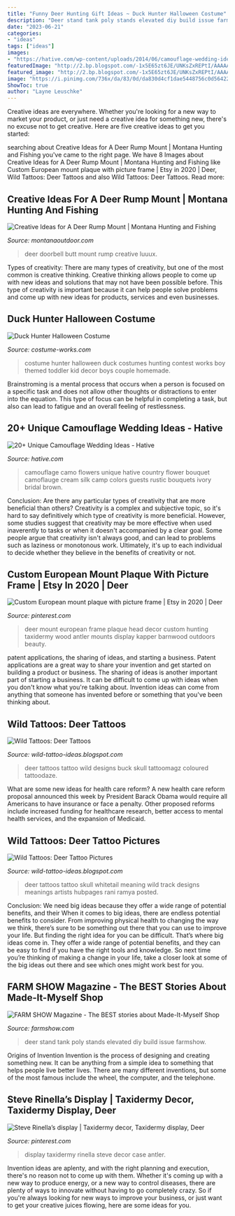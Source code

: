 ```yaml
---
title: "Funny Deer Hunting Gift Ideas ~ Duck Hunter Halloween Costume"
description: "Deer stand tank poly stands elevated diy build issue farmshow"
date: "2023-06-21"
categories:
- "ideas"
tags: ["ideas"]
images:
- "https://hative.com/wp-content/uploads/2014/06/camouflage-wedding-ideas/16-camouflage-wedding-flowers.jpg"
featuredImage: "http://2.bp.blogspot.com/-1x5E65zt6JE/UNKsZxREPtI/AAAAAAAATa0/330YUlO4Hy0/s1600/Jason-Adkins-deer-8x10.jpg"
featured_image: "http://2.bp.blogspot.com/-1x5E65zt6JE/UNKsZxREPtI/AAAAAAAATa0/330YUlO4Hy0/s1600/Jason-Adkins-deer-8x10.jpg"
image: "https://i.pinimg.com/736x/da/83/0d/da830d4cf1dae5448756c0d56422676f.jpg"
ShowToc: true
author: "Layne Leuschke"
---
```



Creative ideas are everywhere. Whether you're looking for a new way to market your product, or just need a creative idea for something new, there's no excuse not to get creative. Here are five creative ideas to get you started: 

	

		
searching about Creative Ideas for A Deer Rump Mount | Montana Hunting and Fishing you've came to the right page. We have 8 Images about Creative Ideas for A Deer Rump Mount | Montana Hunting and Fishing like Custom European mount plaque with picture frame | Etsy in 2020 | Deer, Wild Tattoos: Deer Tattoos and also Wild Tattoos: Deer Tattoos. Read more:
		
    
## Creative Ideas For A Deer Rump Mount | Montana Hunting And Fishing

<img loading=lazy src="http://www.montanaoutdoor.com/wp-content/uploads/2012/11/37989-deer_butt_doorbell.jpg" onerror="this.onerror=null;this.src='https://tse2.mm.bing.net/th?id=OIP.mmOGC2pgTXYICrky4qWvKQAAAA&amp;pid=15.1';" alt="Creative Ideas for A Deer Rump Mount | Montana Hunting and Fishing">

_Source: montanaoutdoor.com_

>deer doorbell butt mount rump creative luuux. 

	

Types of creativity:
There are many types of creativity, but one of the most common is creative thinking. Creative thinking allows people to come up with new ideas and solutions that may not have been possible before. This type of creativity is important because it can help people solve problems and come up with new ideas for products, services and even businesses.

    
## Duck Hunter Halloween Costume

<img loading=lazy src="https://photos.costume-works.com/full/duck_hunter.jpg" onerror="this.onerror=null;this.src='https://tse2.mm.bing.net/th?id=OIP.gYnjKcrR0NUAN65-P2jJ-gAAAA&amp;pid=15.1';" alt="Duck Hunter Halloween Costume">

_Source: costume-works.com_

>costume hunter halloween duck costumes hunting contest works boy themed toddler kid decor boys couple homemade. 

	

Brainstroming is a mental process that occurs when a person is focused on a specific task and does not allow other thoughts or distractions to enter into the equation. This type of focus can be helpful in completing a task, but also can lead to fatigue and an overall feeling of restlessness.

    
## 20+ Unique Camouflage Wedding Ideas - Hative

<img loading=lazy src="https://hative.com/wp-content/uploads/2014/06/camouflage-wedding-ideas/16-camouflage-wedding-flowers.jpg" onerror="this.onerror=null;this.src='https://tse3.mm.bing.net/th?id=OIP.dQW3zS-ndxLOvblHcvFuZAHaIe&amp;pid=15.1';" alt="20+ Unique Camouflage Wedding Ideas - Hative">

_Source: hative.com_

>camouflage camo flowers unique hative country flower bouquet camoflauge cream silk camp colors guests rustic bouquets ivory bridal brown. 

	

Conclusion: Are there any particular types of creativity that are more beneficial than others?
Creativity is a complex and subjective topic, so it's hard to say definitively which type of creativity is more beneficial. However, some studies suggest that creativity may be more effective when used inaverently to tasks or when it doesn't accompanied by a clear goal. Some people argue that creativity isn't always good, and can lead to problems such as laziness or monotonous work. Ultimately, it's up to each individual to decide whether they believe in the benefits of creativity or not.

    
## Custom European Mount Plaque With Picture Frame | Etsy In 2020 | Deer

<img loading=lazy src="https://i.pinimg.com/736x/da/83/0d/da830d4cf1dae5448756c0d56422676f.jpg" onerror="this.onerror=null;this.src='https://tse3.mm.bing.net/th?id=OIP.uyJzZbJd2AHOPFOhXjlFMgHaJ3&amp;pid=15.1';" alt="Custom European mount plaque with picture frame | Etsy in 2020 | Deer">

_Source: pinterest.com_

>deer mount european frame plaque head decor custom hunting taxidermy wood antler mounts display kapper barnwood outdoors beauty. 

	

patent applications, the sharing of ideas, and starting a business. Patent applications are a great way to share your invention and get started on building a product or business. The sharing of ideas is another important part of starting a business. It can be difficult to come up with ideas when you don't know what you're talking about. Invention ideas can come from anything that someone has invented before or something that you've been thinking about.

    
## Wild Tattoos: Deer Tattoos

<img loading=lazy src="http://2.bp.blogspot.com/-1x5E65zt6JE/UNKsZxREPtI/AAAAAAAATa0/330YUlO4Hy0/s1600/Jason-Adkins-deer-8x10.jpg" onerror="this.onerror=null;this.src='https://tse4.mm.bing.net/th?id=OIP.9UolnHGFCgizY9sN859iKgHaJQ&amp;pid=15.1';" alt="Wild Tattoos: Deer Tattoos">

_Source: wild-tattoo-ideas.blogspot.com_

>deer tattoos tattoo wild designs buck skull tattoomagz coloured tattoodaze. 

	

What are some new ideas for health care reform?
A new health care reform proposal announced this week by President Barack Obama would require all Americans to have insurance or face a penalty. Other proposed reforms include increased funding for healthcare research, better access to mental health services, and the expansion of Medicaid.

    
## Wild Tattoos: Deer Tattoo Pictures

<img loading=lazy src="http://4.bp.blogspot.com/-9yeMQf3x8Mg/UNKtcmEm5iI/AAAAAAAATiw/86wAQ3kBPH4/s1600/images_q=tbn_ANd9GcTgc6bQVFhO9koUpIr9-u-xR7EHCwBdIjvF4TEDdmYSoL74N5j7Q8yG8oU.jpg" onerror="this.onerror=null;this.src='https://tse2.mm.bing.net/th?id=OIP.Km5Z0UsHmrgQK1Y_7J1MkgHaJ4&amp;pid=15.1';" alt="Wild Tattoos: Deer Tattoo Pictures">

_Source: wild-tattoo-ideas.blogspot.com_

>deer tattoos tattoo skull whitetail meaning wild track designs meanings artists hubpages rani ramya posted. 

	

Conclusion: We need big ideas because they offer a wide range of potential benefits, and their
When it comes to big ideas, there are endless potential benefits to consider. From improving physical health to changing the way we think, there’s sure to be something out there that you can use to improve your life. But finding the right idea for you can be difficult. That’s where big ideas come in. They offer a wide range of potential benefits, and they can be easy to find if you have the right tools and knowledge. So next time you’re thinking of making a change in your life, take a closer look at some of the big ideas out there and see which ones might work best for you.

    
## FARM SHOW Magazine - The BEST Stories About Made-It-Myself Shop

<img loading=lazy src="https://www.farmshow.com/images/articles/34/5/9956_l.jpg" onerror="this.onerror=null;this.src='https://tse3.mm.bing.net/th?id=OIP.Zasy2oxSrWiJHF2dte8cwQHaJ4&amp;pid=15.1';" alt="FARM SHOW Magazine - The BEST stories about Made-It-Myself Shop">

_Source: farmshow.com_

>deer stand tank poly stands elevated diy build issue farmshow. 

	

Origins of Invention
Invention is the process of designing and creating something new. It can be anything from a simple idea to something that helps people live better lives. There are many different inventions, but some of the most famous include the wheel, the computer, and the telephone.

    
## Steve Rinella’s Display | Taxidermy Decor, Taxidermy Display, Deer

<img loading=lazy src="https://i.pinimg.com/originals/3e/8b/69/3e8b6909d77b3699fd1fc1fd48dabce9.jpg" onerror="this.onerror=null;this.src='https://tse2.mm.bing.net/th?id=OIP.osqBcbkXFjKrQpdJJ4FxXQHaHc&amp;pid=15.1';" alt="Steve Rinella’s display | Taxidermy decor, Taxidermy display, Deer">

_Source: pinterest.com_

>display taxidermy rinella steve decor case antler. 

	

Invention ideas are aplenty, and with the right planning and execution, there's no reason not to come up with them. Whether it's coming up with a new way to produce energy, or a new way to control diseases, there are plenty of ways to innovate without having to go completely crazy. So if you're always looking for new ways to improve your business, or just want to get your creative juices flowing, here are some ideas for you.

